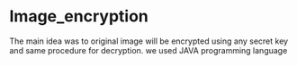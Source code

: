 # Image_encryption
The main idea was to original image will be encrypted using any secret key and same procedure for decryption. we used JAVA programming language
